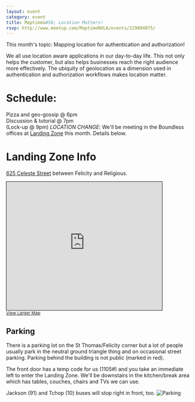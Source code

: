 ```yaml
---
layout: event
category: event
title: Maptime&#58; Location Matters!
rsvp: http://www.meetup.com/MaptimeNOLA/events/229804075/
---
```

This month's topic: Mapping location for authentication and authorization!

We all use location aware applications in our day-to-day life.  This not only helps the customer, but also helps businesses reach the right audience more effectively. The ubiquity of geolocation as a dimension used in authentication and authorization workflows makes location matter.

# Schedule:  
Pizza and geo-gossip @ 6pm   
Discussion & tutorial @ 7pm  
(Lock-up @ 9pm)
*LOCATION CHANGE*: We'll be meeting in the Boundless offices at [Landing Zone](http://www.lznola.org/) this month. Details below. 

# Landing Zone Info

[625 Celeste Street](http://osm.org/go/Tu7rCsFp8--?layers=Q&m=) between Felicity and Religious.

<iframe width="425" height="350" frameborder="0" scrolling="no" marginheight="0" marginwidth="0" src="http://www.openstreetmap.org/export/embed.html?bbox=-90.07299900054932%2C29.926071982443755%2C-90.06404042243958%2C29.93074429791183&amp;layer=mapquest&amp;marker=29.928408167595855%2C-90.06851971149443" style="border: 1px solid black"></iframe><br/><small><a href="http://www.openstreetmap.org/?mlat=29.92841&amp;mlon=-90.06852#map=18/29.92841/-90.06852&amp;layers=Q">View Larger Map</a></small>

## Parking

There is a parking lot on the St Thomas/Felicity corner but a lot of people usually park in the neutral ground triangle thing and on occasional street parking. Parking behind the building is not public (marked in red).

The front door has a temp code for us (1105#) and you take an immediate left to enter the Landing Zone.  We'll be downstairs in the kitchen/break area which has tables, couches, chairs and TVs we can use. 

Jackson (91) and Tchop (10) buses will stop right in front, too.
![Parking](http://photos4.meetupstatic.com/photos/event/b/8/c/0/600_447647296.jpeg)
